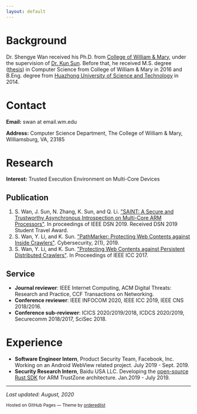 ```yaml
---
layout: default
---
```


# Background
Dr. Shengye Wan received his Ph.D. from [College of William & Mary](http://www.wm.edu/), under the supervision of [Dr. Kun Sun](http://csis.gmu.edu/ksun/). Before that, he received M.S. degree ([thesis][1]) in Computer Science from College of William & Mary in 2016 and B.Eng. degree from [Huazhong University of Science and Technology](http://english.hust.edu.cn/) in 2014.

[1]: https://scholarworks.wm.edu/cgi/viewcontent.cgi?article=1039&context=etd

# Contact
**Email:** swan at email.wm.edu

**Address:** Computer Science Department, 
The College of William & Mary,  
Williamsburg, VA, 23185 

# Research
**Interest:** Trusted Execution Environment on Multi-Core Devices

## Publication
1. S. Wan, J. Sun, N. Zhang, K. Sun, and Q. Li. ["SAINT: A Secure and Trustworthy Asynchronous Introspection on Multi-Core ARM Processors"](./assets/papers/SATIN-DSN2019.pdf). In proceedings of IEEE DSN 2019. Received DSN 2019 Student Travel Award.
2. S. Wan, Y. Li, and K. Sun. ["PathMarker: Protecting Web Contents against Inside Crawlers"](./assets/papers/PathMarker-Cybersecurity2019.pdf). Cybersecurity, 2(1), 2019.
3. S. Wan, Y. Li, and K. Sun. ["Protecting Web Contents against Persistent Distributed Crawlers"](./assets/papers/PathMarker-ICC2017.pdf). In Proceedings of IEEE ICC 2017.

## Service
* **Journal reviewer**: IEEE Internet Computing, ACM Digital Threats: Research and Practice, CCF Transactions on Networking.
* **Conference reviewer**: IEEE INFOCOM 2020, IEEE ICC 2019, IEEE CNS 2018/2016.
* **Conference sub-reviewer**: ICICS 2020/2019/2018, ICDCS 2020/2019, Securecomm 2018/2017, SciSec 2018.

# Experience
* **Software Engineer Intern**, Product Security Team, Facebook, Inc. Working on an Android WebView related project. July 2019 - Sept. 2019.
* **Security Research Intern**, Baidu USA LLC. Developing the [open-source Rust SDK](https://github.com/mesalock-linux/rust-optee-trustzone-sdk) for ARM TrustZone architecture. Jan.2019 - July 2019.

* * *

*Last updated: August, 2020*

<p><small>Hosted on GitHub Pages &mdash; Theme by <a href="https://github.com/orderedlist">orderedlist</a></small></p>
